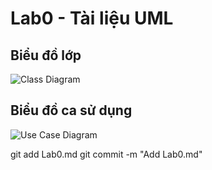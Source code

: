 # Lab0 - Tài liệu UML

## Biểu đồ lớp
![Class Diagram](https://www.planttext.com/api/plantuml/png/UhzxlqDnIM9HIMbk3bToJc9niK9eSMgHGZMNWe92Nc9kgfL2S4bHPbuwY9-JdvwPfw5ffL2Mdvd2LGjLxvYSd5-QLmBHaWZXUAPOAMJcbO14aX9p4lEIWUQav9ScvQG2jO4jqDMrW-daSaZDIm7P3m000F__0m00)

## Biểu đồ ca sử dụng
![Use Case Diagram](https://www.planttext.com/api/plantuml/png/UhzxlqDnIM9HIMbk3bTYSab-aK9eSMgHGcAnGYYKxvYIcva74d3auYejJarEB4vLK3eouKXpNhf2NiR3NMiBbC3AdGqHqe6b3tSjpbF8ERnNeUJmWao5x8nya01KeH52OKHghaBIuONv2ib00YfjpCKLgg2hQmSsqX7ACeApZBc0F1XRmKh1nYQreYGrByNEZii1I84ymWK0003__mC0)

git add Lab0.md
git commit -m "Add Lab0.md"